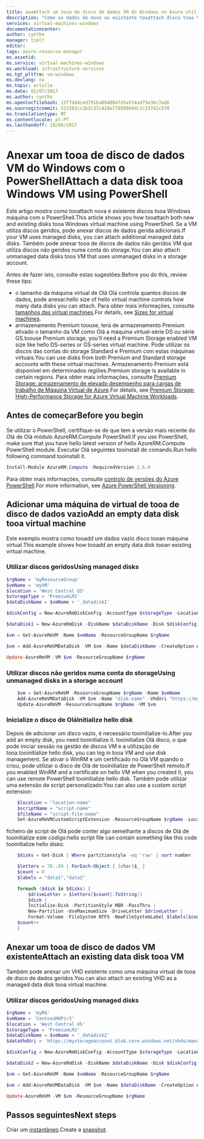 ```yaml
---
title: aaaAttach um tooa de disco de dados VM do Windows no Azure utilizando o PowerShell | Microsoft Docs
description: "Como os dados de novo ou existente tooattach disco tooa VM do Windows com o PowerShell com o modelo de implementação do Resource Manager Olá."
services: virtual-machines-windows
documentationcenter: 
author: cynthn
manager: timlt
editor: 
tags: azure-resource-manager
ms.assetid: 
ms.service: virtual-machines-windows
ms.workload: infrastructure-services
ms.tgt_pltfrm: vm-windows
ms.devlang: na
ms.topic: article
ms.date: 02/07/2017
ms.author: cynthn
ms.openlocfilehash: 12ffdd4ced791ba0948047d3af24ad73e36c7ad6
ms.sourcegitcommit: 523283cc1b3c37c428e77850964dc1c33742c5f0
ms.translationtype: MT
ms.contentlocale: pt-PT
ms.lasthandoff: 10/06/2017
---
```

# <a name="attach-a-data-disk-tooa-windows-vm-using-powershell"></a><span data-ttu-id="80e0e-103">Anexar um tooa de disco de dados VM do Windows com o PowerShell</span><span class="sxs-lookup"><span data-stu-id="80e0e-103">Attach a data disk tooa Windows VM using PowerShell</span></span>

<span data-ttu-id="80e0e-104">Este artigo mostra como tooattach nova e existente discos tooa Windows máquina com o PowerShell.</span><span class="sxs-lookup"><span data-stu-id="80e0e-104">This article shows you how tooattach both new and existing disks tooa Windows virtual machine using PowerShell.</span></span> <span data-ttu-id="80e0e-105">Se a VM utiliza discos geridos, pode anexar discos de dados gerida adicionais.</span><span class="sxs-lookup"><span data-stu-id="80e0e-105">If your VM uses managed disks, you can attach additional managed data disks.</span></span> <span data-ttu-id="80e0e-106">Também pode anexar tooa de discos de dados não geridos VM que utiliza discos não geridos numa conta do storage.</span><span class="sxs-lookup"><span data-stu-id="80e0e-106">You can also attach unmanaged data disks tooa VM that uses unmanaged disks in a storage account.</span></span>

<span data-ttu-id="80e0e-107">Antes de fazer isto, consulte estas sugestões:</span><span class="sxs-lookup"><span data-stu-id="80e0e-107">Before you do this, review these tips:</span></span>
* <span data-ttu-id="80e0e-108">o tamanho da máquina virtual de Olá Olá controla quantos discos de dados, pode anexar.</span><span class="sxs-lookup"><span data-stu-id="80e0e-108">hello size of hello virtual machine controls how many data disks you can attach.</span></span> <span data-ttu-id="80e0e-109">Para obter mais informações, consulte [tamanhos das virtual machines](sizes.md?toc=%2fazure%2fvirtual-machines%2fwindows%2ftoc.json).</span><span class="sxs-lookup"><span data-stu-id="80e0e-109">For details, see [Sizes for virtual machines](sizes.md?toc=%2fazure%2fvirtual-machines%2fwindows%2ftoc.json).</span></span>
* <span data-ttu-id="80e0e-110">armazenamento Premium toouse, terá de armazenamento Premium ativado o tamanho da VM como Olá a máquina virtual-série DS ou série GS.</span><span class="sxs-lookup"><span data-stu-id="80e0e-110">toouse Premium storage, you'll need a Premium Storage enabled VM size like hello DS-series or GS-series virtual machine.</span></span> <span data-ttu-id="80e0e-111">Pode utilizar os discos das contas do storage Standard e Premium com estas máquinas virtuais.</span><span class="sxs-lookup"><span data-stu-id="80e0e-111">You can use disks from both Premium and Standard storage accounts with these virtual machines.</span></span> <span data-ttu-id="80e0e-112">Armazenamento Premium está disponível em determinados regiões.</span><span class="sxs-lookup"><span data-stu-id="80e0e-112">Premium storage is available in certain regions.</span></span> <span data-ttu-id="80e0e-113">Para obter mais informações, consulte [Premium Storage: armazenamento de elevado desempenho para cargas de trabalho de Máquina Virtual de Azure](../../storage/common/storage-premium-storage.md?toc=%2fazure%2fvirtual-machines%2fwindows%2ftoc.json).</span><span class="sxs-lookup"><span data-stu-id="80e0e-113">For details, see [Premium Storage: High-Performance Storage for Azure Virtual Machine Workloads](../../storage/common/storage-premium-storage.md?toc=%2fazure%2fvirtual-machines%2fwindows%2ftoc.json).</span></span>

## <a name="before-you-begin"></a><span data-ttu-id="80e0e-114">Antes de começar</span><span class="sxs-lookup"><span data-stu-id="80e0e-114">Before you begin</span></span>
<span data-ttu-id="80e0e-115">Se utilizar o PowerShell, certifique-se de que tem a versão mais recente do Olá de Olá módulo AzureRM.Compute PowerShell.</span><span class="sxs-lookup"><span data-stu-id="80e0e-115">If you use PowerShell, make sure that you have hello latest version of hello AzureRM.Compute PowerShell module.</span></span> <span data-ttu-id="80e0e-116">Executar Olá seguintes tooinstall de comando.</span><span class="sxs-lookup"><span data-stu-id="80e0e-116">Run hello following command tooinstall it.</span></span>

```powershell
Install-Module AzureRM.Compute -RequiredVersion 2.6.0
```
<span data-ttu-id="80e0e-117">Para obter mais informações, consulte [controlo de versões do Azure PowerShell](/powershell/azure/overview).</span><span class="sxs-lookup"><span data-stu-id="80e0e-117">For more information, see [Azure PowerShell Versioning](/powershell/azure/overview).</span></span>


## <a name="add-an-empty-data-disk-tooa-virtual-machine"></a><span data-ttu-id="80e0e-118">Adicionar uma máquina de virtual de tooa de disco de dados vazio</span><span class="sxs-lookup"><span data-stu-id="80e0e-118">Add an empty data disk tooa virtual machine</span></span>

<span data-ttu-id="80e0e-119">Este exemplo mostra como tooadd um dados vazio disco tooan máquina virtual.</span><span class="sxs-lookup"><span data-stu-id="80e0e-119">This example shows how tooadd an empty data disk tooan existing virtual machine.</span></span>

### <a name="using-managed-disks"></a><span data-ttu-id="80e0e-120">Utilizar discos geridos</span><span class="sxs-lookup"><span data-stu-id="80e0e-120">Using managed disks</span></span>

```powershell
$rgName = 'myResourceGroup'
$vmName = 'myVM'
$location = 'West Central US' 
$storageType = 'PremiumLRS'
$dataDiskName = $vmName + '_datadisk1'

$diskConfig = New-AzureRmDiskConfig -AccountType $storageType -Location $location -CreateOption Empty -DiskSizeGB 128

$dataDisk1 = New-AzureRmDisk -DiskName $dataDiskName -Disk $diskConfig -ResourceGroupName $rgName

$vm = Get-AzureRmVM -Name $vmName -ResourceGroupName $rgName 

$vm = Add-AzureRmVMDataDisk -VM $vm -Name $dataDiskName -CreateOption Attach -ManagedDiskId $dataDisk1.Id -Lun 1

Update-AzureRmVM -VM $vm -ResourceGroupName $rgName
```

### <a name="using-unmanaged-disks-in-a-storage-account"></a><span data-ttu-id="80e0e-121">Utilizar discos não geridos numa conta do storage</span><span class="sxs-lookup"><span data-stu-id="80e0e-121">Using unmanaged disks in a storage account</span></span>

```powershell
    $vm = Get-AzureRmVM -ResourceGroupName $rgName -Name $vmName
    Add-AzureRmVMDataDisk -VM $vm -Name "disk-name" -VhdUri "https://mystore1.blob.core.windows.net/vhds/datadisk1.vhd" -LUN 0 -Caching ReadWrite -DiskSizeinGB 1 -CreateOption Empty
    Update-AzureRmVM -ResourceGroupName $rgName -VM $vm
```


### <a name="initialize-hello-disk"></a><span data-ttu-id="80e0e-122">Inicialize o disco de Olá</span><span class="sxs-lookup"><span data-stu-id="80e0e-122">Initialize hello disk</span></span>

<span data-ttu-id="80e0e-123">Depois de adicionar um disco vazio, é necessário tooinitialize-lo.</span><span class="sxs-lookup"><span data-stu-id="80e0e-123">After you add an empty disk, you need tooinitialize it.</span></span> <span data-ttu-id="80e0e-124">tooinitialize Olá disco, o que pode iniciar sessão na gestão de discos VM e a utilização de tooa.</span><span class="sxs-lookup"><span data-stu-id="80e0e-124">tooinitialize hello disk, you can log in tooa VM and use disk management.</span></span> <span data-ttu-id="80e0e-125">Se ativar o WinRM e um certificado no Olá VM quando o criou, pode utilizar o disco de Olá de tooinitialize de PowerShell remoto.</span><span class="sxs-lookup"><span data-stu-id="80e0e-125">If you enabled WinRM and a certificate on hello VM when you created it, you can use remote PowerShell tooinitialize hello disk.</span></span> <span data-ttu-id="80e0e-126">Também pode utilizar uma extensão de script personalizado:</span><span class="sxs-lookup"><span data-stu-id="80e0e-126">You can also use a custom script extension:</span></span> 

```powershell
    $location = "location-name"
    $scriptName = "script-name"
    $fileName = "script-file-name"
    Set-AzureRmVMCustomScriptExtension -ResourceGroupName $rgName -Location $locName -VMName $vmName -Name $scriptName -TypeHandlerVersion "1.4" -StorageAccountName "mystore1" -StorageAccountKey "primary-key" -FileName $fileName -ContainerName "scripts"
```
        
<span data-ttu-id="80e0e-127">ficheiro de script de Olá pode conter algo semelhante a discos de Olá de tooinitialize este código:</span><span class="sxs-lookup"><span data-stu-id="80e0e-127">hello script file can contain something like this code tooinitialize hello disks:</span></span>

```powershell
    $disks = Get-Disk | Where partitionstyle -eq 'raw' | sort number

    $letters = 70..89 | ForEach-Object { [char]$_ }
    $count = 0
    $labels = "data1","data2"

    foreach ($disk in $disks) {
        $driveLetter = $letters[$count].ToString()
        $disk | 
        Initialize-Disk -PartitionStyle MBR -PassThru |
        New-Partition -UseMaximumSize -DriveLetter $driveLetter |
        Format-Volume -FileSystem NTFS -NewFileSystemLabel $labels[$count] -Confirm:$false -Force
    $count++
    }
```


## <a name="attach-an-existing-data-disk-tooa-vm"></a><span data-ttu-id="80e0e-128">Anexar um tooa de disco de dados VM existente</span><span class="sxs-lookup"><span data-stu-id="80e0e-128">Attach an existing data disk tooa VM</span></span>

<span data-ttu-id="80e0e-129">Também pode anexar um VHD existente como uma máquina virtual de tooa de disco de dados geridos.</span><span class="sxs-lookup"><span data-stu-id="80e0e-129">You can also attach an existing VHD as a managed data disk tooa virtual machine.</span></span> 

### <a name="using-managed-disks"></a><span data-ttu-id="80e0e-130">Utilizar discos geridos</span><span class="sxs-lookup"><span data-stu-id="80e0e-130">Using managed disks</span></span>

```powershell
$rgName = 'myRG'
$vmName = 'ContosoMdPir3'
$location = 'West Central US' 
$storageType = 'PremiumLRS'
$dataDiskName = $vmName + '_datadisk2'
$dataVhdUri = 'https://mystorageaccount.blob.core.windows.net/vhds/managed_data_disk.vhd' 

$diskConfig = New-AzureRmDiskConfig -AccountType $storageType -Location $location -CreateOption Import -SourceUri $dataVhdUri -DiskSizeGB 128

$dataDisk2 = New-AzureRmDisk -DiskName $dataDiskName -Disk $diskConfig -ResourceGroupName $rgName

$vm = Get-AzureRmVM -Name $vmName -ResourceGroupName $rgName 

$vm = Add-AzureRmVMDataDisk -VM $vm -Name $dataDiskName -CreateOption Attach -ManagedDiskId $dataDisk2.Id -Lun 2

Update-AzureRmVM -VM $vm -ResourceGroupName $rgName
```

## <a name="next-steps"></a><span data-ttu-id="80e0e-131">Passos seguintes</span><span class="sxs-lookup"><span data-stu-id="80e0e-131">Next steps</span></span>

<span data-ttu-id="80e0e-132">Criar um [instantâneo](snapshot-copy-managed-disk.md).</span><span class="sxs-lookup"><span data-stu-id="80e0e-132">Create a [snapshot](snapshot-copy-managed-disk.md).</span></span>
